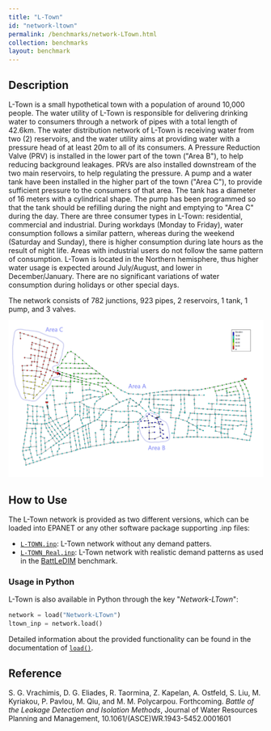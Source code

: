 ```yaml
---
title: "L-Town"
id: "network-ltown"
permalink: /benchmarks/network-LTown.html
collection: benchmarks
layout: benchmark
---
```



## Description

L-Town is a small hypothetical town with a population of around 10,000 people.
The water utility of L-Town is responsible for delivering drinking water to consumers through
a network of pipes with a total length of 42.6km.
The water distribution network of L-Town is receiving water from two (2) reservoirs,
and the water utility aims at providing water with a pressure head of at least 20m to all
of its consumers. A Pressure Reduction Valve (PRV) is installed in the lower part of the town
("Area B"), to help reducing background leakages. PRVs are also installed downstream of the
two main reservoirs, to help regulating the pressure. A pump and a water tank have been installed
in the higher part of the town ("Area C"), to provide sufficient pressure to the consumers
of that area. The tank has a diameter of 16 meters with a cylindrical shape. The pump has been
programmed so that the tank should be refilling during the night and emptying to
"Area C" during the day.
There are three consumer types in L-Town: residential, commercial and industrial.
During workdays (Monday to Friday), water consumption follows a similar pattern,
whereas during the weekend (Saturday and Sunday), there is higher consumption during late hours as
the result of night life. Areas with industrial users do not follow the same pattern of consumption.
L-Town is located in the Northern hemisphere, thus higher water usage is expected around
July/August, and lower in December/January.
There are no significant variations of water consumption during holidays or other special days.

The network consists of 782 junctions, 923 pipes, 2 reservoirs, 1 tank, 1 pump,
and 3 valves.

<img src="../static/benchmarks/network-ltown/ltown_plot.png"/>

## How to Use

The L-Town network is provided as two different versions, which can be loaded into EPANET
or any other software package
supporting .inp files:
- [`L-TOWN.inp`](https://zenodo.org/records/4017659/files/L-TOWN.inp?download=1):
L-Town network without any demand patters.
- [`L-TOWN_Real.inp`](https://zenodo.org/records/4017659/files/L-TOWN_Real.inp?download=1):
L-Town network with realistic demand patterns as used in the
[BattLeDIM](KIOS-BattLeDIM.html) benchmark.

### Usage in Python

L-Town is also available in Python through the key "*Network-LTown*":
```python
network = load("Network-LTown")
ltown_inp = network.load()
```

Detailed information about the provided functionality can be found in the documentation of
[`load()`](https://water-benchmark-hub.readthedocs.io/en/stable/water_benchmark_hub.networks.html#water_benchmark_hub.networks.networks.LTown.load).


## Reference

S. G. Vrachimis, D. G. Eliades, R. Taormina, Z. Kapelan, A. Ostfeld, S. Liu, M. Kyriakou, P. Pavlou,
M. Qiu, and M. M. Polycarpou. Forthcoming. *Battle of the Leakage Detection and Isolation Methods*,
Journal of Water Resources Planning and Management, 10.1061/(ASCE)WR.1943-5452.0001601